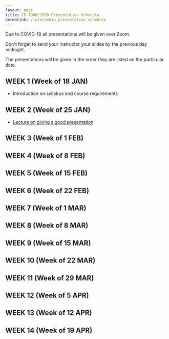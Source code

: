 ```yaml
---
layout: page
title: CS 1900/1950 Presentation Schedule
permalink: /internship_presentation_schedule
---
```


Due to COVID-19 all presentations will be given over Zoom.

Don't forget to send your instructor your slides by the previous day midnight.

The presentations will be given in the order they are listed on the particular date.

## WEEK 1 (Week of 18 JAN)

* Introduction on syllabus and course requirements
  
## WEEK 2 (Week of 25 JAN)

* [Lecture on giving a good presentation]({{site.baseurl}}/lectures/lecture-on-presentations-internship.pdf)

## WEEK 3 (Week of 1 FEB)
  

## WEEK 4 (Week of 8 FEB)


## WEEK 5 (Week of 15 FEB)


## WEEK 6 (Week of 22 FEB)


## WEEK 7 (Week of 1 MAR)


## WEEK 8 (Week of 8 MAR)


## WEEK 9 (Week of 15 MAR)


## WEEK 10 (Week of 22 MAR)


## WEEK 11 (Week of 29 MAR)


## WEEK 12 (Week of 5 APR)


## WEEK 13 (Week of 12 APR)


## WEEK 14 (Week of 19 APR)

